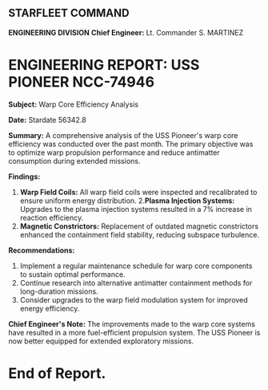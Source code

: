 ## STARFLEET COMMAND
**ENGINEERING DIVISION**
**Chief Engineer:** Lt. Commander S. MARTINEZ

# **ENGINEERING REPORT:** USS PIONEER NCC-74946
**Subject:** Warp Core Efficiency Analysis

**Date:** Stardate 56342.8

**Summary:**
A comprehensive analysis of the USS Pioneer's warp core efficiency was conducted over the past month. The primary objective was to optimize warp propulsion performance and reduce antimatter consumption during extended missions.

**Findings:**
1. **Warp Field Coils:** All warp field coils were inspected and recalibrated to ensure uniform energy distribution.
2.**Plasma Injection Systems:** Upgrades to the plasma injection systems resulted in a 7% increase in reaction efficiency.
3. **Magnetic Constrictors:** Replacement of outdated magnetic constrictors enhanced the containment field stability, reducing subspace turbulence.

**Recommendations:**
1. Implement a regular maintenance schedule for warp core components to sustain optimal performance.
2. Continue research into alternative antimatter containment methods for long-duration missions.
3. Consider upgrades to the warp field modulation system for improved energy efficiency.

**Chief Engineer's Note:**
The improvements made to the warp core systems have resulted in a more fuel-efficient propulsion system. The USS Pioneer is now better equipped for extended exploratory missions.

# End of Report.
